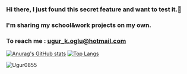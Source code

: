 ### Hi there, I just found this secret feature and want to test it.👋
### I'm sharing my school&work projects on my own. 
### To reach me : ugur_k.oglu@hotmail.com

<!--
**Ugur0855/Ugur0855** is a ✨ _special_ ✨ repository because its `README.md` (this file) appears on your GitHub profile.

Here are some ideas to get you started:

- 🔭 I’m currently working on ...
- 🌱 I’m currently learning ...
- 👯 I’m looking to collaborate on ...
- 🤔 I’m looking for help with ...
- 💬 Ask me about ...
- 📫 How to reach me: ...
- 😄 Pronouns: ...
- ⚡ Fun fact: ...
-->

[![Anurag's GitHub stats](https://github-readme-stats.anuraghazra1.vercel.app/api?username=Ugur0855&count_private=true&include_all_commits=true&hide=contribs&show_icons=true)](https://github.com/Ugur0855)
[![Top Langs](https://github-readme-stats.vercel.app/api/top-langs/?username=Ugur0855&exclude_repo=Ugur0855.github.io,free-for-dev&layout=compact&langs_count=8)](https://github.com/Ugur0855)
<p><img align="center" src="https://github-readme-streak-stats.herokuapp.com/?user=Ugur0855&" alt="Ugur0855" /></p> 
